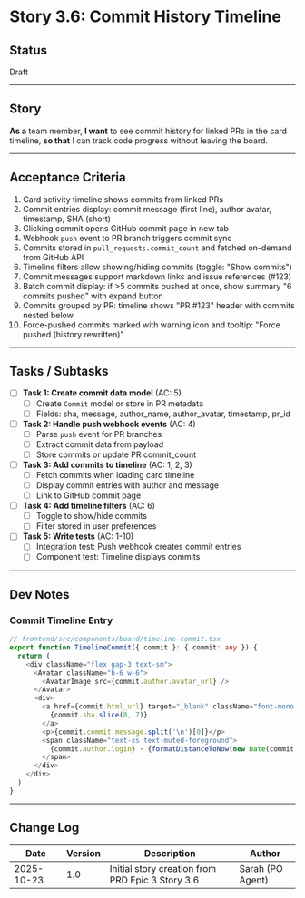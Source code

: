 # Story 3.6: Commit History Timeline

## Status
Draft

---

## Story

**As a** team member,
**I want** to see commit history for linked PRs in the card timeline,
**so that** I can track code progress without leaving the board.

---

## Acceptance Criteria

1. Card activity timeline shows commits from linked PRs
2. Commit entries display: commit message (first line), author avatar, timestamp, SHA (short)
3. Clicking commit opens GitHub commit page in new tab
4. Webhook `push` event to PR branch triggers commit sync
5. Commits stored in `pull_requests.commit_count` and fetched on-demand from GitHub API
6. Timeline filters allow showing/hiding commits (toggle: "Show commits")
7. Commit messages support markdown links and issue references (#123)
8. Batch commit display: if >5 commits pushed at once, show summary "6 commits pushed" with expand button
9. Commits grouped by PR: timeline shows "PR #123" header with commits nested below
10. Force-pushed commits marked with warning icon and tooltip: "Force pushed (history rewritten)"

---

## Tasks / Subtasks

- [ ] **Task 1: Create commit data model** (AC: 5)
  - [ ] Create `Commit` model or store in PR metadata
  - [ ] Fields: sha, message, author_name, author_avatar, timestamp, pr_id

- [ ] **Task 2: Handle push webhook events** (AC: 4)
  - [ ] Parse `push` event for PR branches
  - [ ] Extract commit data from payload
  - [ ] Store commits or update PR commit_count

- [ ] **Task 3: Add commits to timeline** (AC: 1, 2, 3)
  - [ ] Fetch commits when loading card timeline
  - [ ] Display commit entries with author and message
  - [ ] Link to GitHub commit page

- [ ] **Task 4: Add timeline filters** (AC: 6)
  - [ ] Toggle to show/hide commits
  - [ ] Filter stored in user preferences

- [ ] **Task 5: Write tests** (AC: 1-10)
  - [ ] Integration test: Push webhook creates commit entries
  - [ ] Component test: Timeline displays commits

---

## Dev Notes

### Commit Timeline Entry

```typescript
// frontend/src/components/board/timeline-commit.tsx
export function TimelineCommit({ commit }: { commit: any }) {
  return (
    <div className="flex gap-3 text-sm">
      <Avatar className="h-6 w-6">
        <AvatarImage src={commit.author.avatar_url} />
      </Avatar>
      <div>
        <a href={commit.html_url} target="_blank" className="font-mono text-xs">
          {commit.sha.slice(0, 7)}
        </a>
        <p>{commit.commit.message.split('\n')[0]}</p>
        <span className="text-xs text-muted-foreground">
          {commit.author.login} · {formatDistanceToNow(new Date(commit.commit.author.date))}
        </span>
      </div>
    </div>
  )
}
```

---

## Change Log

| Date | Version | Description | Author |
|------|---------|-------------|--------|
| 2025-10-23 | 1.0 | Initial story creation from PRD Epic 3 Story 3.6 | Sarah (PO Agent) |
